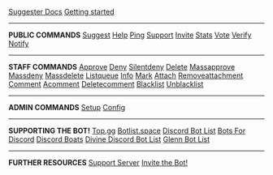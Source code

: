 [Suggester Docs](/)
[Getting started](getting-started.md)

---

**PUBLIC COMMANDS**
[Suggest](all/suggest.md)
[Help](all/help.md)
[Ping](all/ping.md)
[Support](all/support.md)
[Invite](all/invite.md)
[Stats](all/stats.md)
[Vote](all/vote.md)
[Verify](all/verify.md)
[Notify](all/notify.md)

---

**STAFF COMMANDS**
[Approve](staff/approve.md)
[Deny](staff/deny.md)
[Silentdeny](staff/silentdeny.md)
[Delete](staff/delete.md)
[Massapprove](staff/massapprove.md)
[Massdeny](staff/massdeny.md)
[Massdelete](staff/massdelete.md)
[Listqueue](staff/listqueue.md)
[Info](staff/info.md)
[Mark](staff/mark.md)
[Attach](staff/attach.md)
[Removeattachment](staff/removeattachment.md)
[Comment](staff/comment.md)
[Acomment](staff/acomment.md)
[Deletecomment](staff/deletecomment.md)
[Blacklist](staff/blacklist.md)
[Unblacklist](staff/unblacklist.md)

---

**ADMIN COMMANDS**
[Setup](admin/setup.md)
[Config](admin/config.md)

---

**SUPPORTING THE BOT!**
[Top.gg](supporting/top-gg.md)
[Botlist.space](supporting/botlist-space.md)
[Discord Bot List](supporting/dbl.md)
[Bots For Discord](supporting/bfd.md)
[Discord Boats](supporting/discord-boats.md)
[Divine Discord Bot List](supporting/divine-discord-bot-list.md)
[Glenn Bot List](supporting/glenn-bot-list.md)

---

**FURTHER RESOURCES**
[Support Server](https://discord.gg/G5pEdUp)
[Invite the Bot!](https://discordapp.com/oauth2/authorize?client_id=564426594144354315&scope=bot&permissions=67497025)
